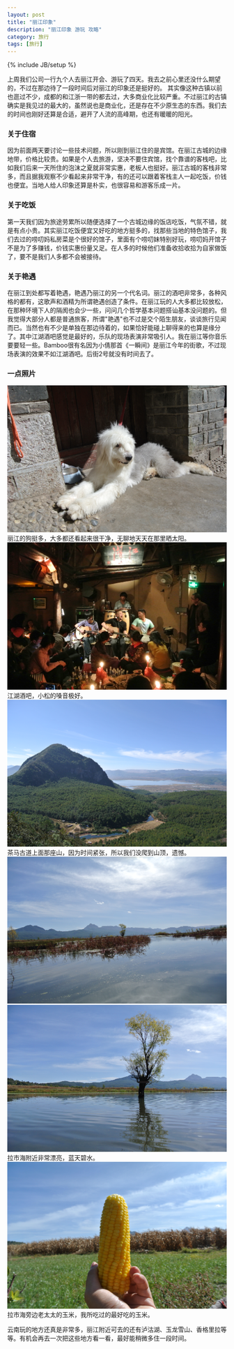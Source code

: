 ```yaml
---
layout: post
title: "丽江印象"
description: "丽江印象 游玩 攻略"
category: 旅行
tags: [旅行]
---
```

{% include JB/setup %}


上周我们公司一行九个人去丽江开会、游玩了四天。我去之前心里还没什么期望的，不过在那边待了一段时间后对丽江的印象还是挺好的。
其实像这种古镇以前也逛过不少，成都的和江浙一带的都去过，大多商业化比较严重。不过丽江的古镇确实是我见过的最大的，虽然说也是商业化，还是存在不少原生态的东西。我们去的时间也刚好还算是合适，避开了人流的高峰期，也还有暖暖的阳光。


### 关于住宿
因为前面两天要讨论一些技术问题，所以刚到丽江住的是宾馆。在丽江古城的边缘地带，价格比较贵。如果是个人去旅游，坚决不要住宾馆，找个靠谱的客栈吧，比如我们后来一天所住的泡沫之夏就非常实惠，老板人也挺好。丽江古城的客栈非常多，而且据我观察不少看起来非常干净，有的还可以跟着客栈主人一起吃饭，价钱也便宜。当地人给人印象还算是朴实，也很容易和游客乐成一片。

### 关于吃饭
第一天我们因为旅途劳累所以随便选择了一个古城边缘的饭店吃饭，气氛不错，就是有点小贵。其实丽江吃饭便宜又好吃的地方挺多的，找那些当地的特色馆子，我们去过的唠叨妈私房菜是个很好的馆子，里面有个唠叨妹特别好玩，唠叨妈开馆子不是为了多赚钱，价钱实惠份量又足。在人多的时候他们准备收拾收拾为自家做饭了，要不是我们人多都不会被接待。

### 关于艳遇
在丽江到处都写着艳遇，艳遇乃丽江的另一个代名词。丽江的酒吧非常多，各种风格的都有，这歌声和酒精为所谓艳遇创造了条件。在丽江玩的人大多都比较放松，在那种环境下人的隔阂也会少一些，问问几个哲学基本问题搭讪基本没问题的。但我觉得大部分人都是普通旅客，所谓"艳遇"也不过是交个陌生朋友，谈谈旅行见闻而已。当然也有不少是单独在那边待着的，如果恰好能碰上聊得来的也算是缘分了。其中江湖酒吧感觉是最好的，乐队的现场表演非常吸引人。我在丽江等你音乐要要轻一些。Bamboo很有名因为小倩那首《一瞬间》是丽江今年的街歌，不过现场表演的效果不如江湖酒吧。后街2号就没有时间去了。

### 一点照片

<img src="/images/gou.jpg" alt="screen" class="img-center" />
丽江的狗挺多，大多都还看起来很干净，无聊地天天在那里晒太阳。

<img src="/images/jianghu.jpg" alt="screen" class="img-center" />
江湖酒吧，小松的嗓音极好。


<img src="/images/shan.jpg" alt="screen" class="img-center" />
茶马古道上面那座山，因为时间紧张，所以我们没爬到山顶，遗憾。


<img src="/images/hu.jpg" alt="screen" class="img-center" />
<img src="/images/lahai.jpg" alt="screen" class="img-center" />
拉市海附近非常漂亮，蓝天碧水。

<img src="/images/yumi.jpg" alt="screen" class="img-center" />
拉市海旁边老太太的玉米，我所吃过的最好吃的玉米。


云南玩的地方还真是非常多，丽江附近可去的还有泸沽湖、玉龙雪山、香格里拉等等。有机会再去一次把这些地方看一看，最好能稍微多住一段时间。
